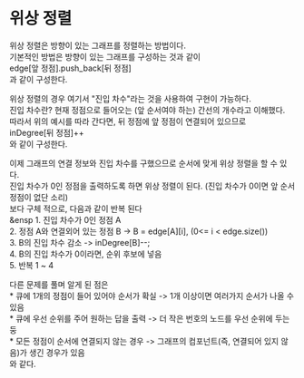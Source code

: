 # 위상 정렬
위상 정렬은 방향이 있는 그래프를 정렬하는 방법이다.  
기본적인 방법은 방향이 있는 그래프를 구성하는 것과 같이  
    edge[앞 정점].push_back[뒤 정점]  
과 같이 구성한다.  

위상 정렬의 경우 여기서 "진입 차수"라는 것을 사용하여 구현이 가능하다.  
진입 차수란? 현재 정점으로 들어오는 (앞 순서여야 하는) 간선의 개수라고 이해했다.  
따라서 위의 예시를 따라 간다면, 뒤 정점에 앞 정점이 연결되어 있으므로  
	inDegree[뒤 정점]++  
와 같이 구성한다.  

이제 그래프의 연결 정보와 진입 차수를 구했으므로 순서에 맞게 위상 정렬을 할 수 있다.  
진입 차수가 0인 정점을 출력하도록 하면 위상 정렬이 된다. (진입 차수가 0이면 앞 순서 정점이 없단 소리)  
보다 구체 적으로, 다음과 같이 반복 된다  
&ensp 1. 진입 차수가 0인 정점 A  
	2. 정점 A와 연결외어 있는 정점 B -> B = edge[A][i], (0<= i < edge.size())  
	3. B의 진입 차수 감소 -> inDegree[B]--;  
	4. B의 진입 차수가 0이라면, 순위 후보에 넣음  
	5. 반복 1 ~ 4  

다른 문제를 풀며 알게 된 점은  
	* 큐에 1개의 정점이 들어 있어야 순서가 확실 -> 1개 이상이면 여러가지 순서가 나올 수 있음  
	* 큐에 우선 순위를 주어 원하는 답을 출력 -> 더 작은 번호의 노드를 우선 순위에 두는 둥  
	* 모든 정점이 순서에 연결되지 않는 경우 -> 그래프의 컴포넌트(즉, 연결되어 있지 않음)가 생긴 경우가 있음  
와 같다.  